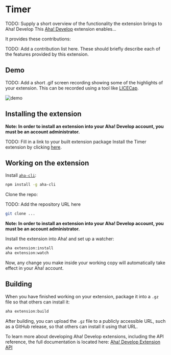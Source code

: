 # Timer
  
TODO: Supply a short overview of the functionality the extension brings to Aha! Develop
This [Aha! Develop](https://www.aha.io/develop/overview) extension enables...

It provides these contributions:

TODO: Add a contribution list here. These should briefly describe each of the features provided by this extension.

## Demo

TODO: Add a short .gif screen recording showing some of the highlights of your extension. This can be recorded using a tool like [LICECap](https://www.cockos.com/licecap/).

![demo](demo.gif)

## Installing the extension

**Note: In order to install an extension into your Aha! Develop account, you must be an account administrator.**

TODO: Fill in a link to your built extension package
Install the Timer extension by clicking [here](https://secure.aha.io/settings/account/extensions/install?url=).

## Working on the extension

Install [`aha-cli`](https://github.com/aha-app/aha-cli):

```sh
npm install -g aha-cli
```

Clone the repo:

TODO: Add the repository URL here
```sh
git clone ...
```

**Note: In order to install an extension into your Aha! Develop account, you must be an account administrator.**

Install the extension into Aha! and set up a watcher:

```sh
aha extension:install
aha extension:watch
```

Now, any change you make inside your working copy will automatically take effect in your Aha! account.

## Building

When you have finished working on your extension, package it into a `.gz` file so that others can install it:

```sh
aha extension:build
```

After building, you can upload the `.gz` file to a publicly accessible URL, such as a GitHub release, so that others can install it using that URL.

To learn more about developing Aha! Develop extensions, including the API reference, the full documentation is located here: [Aha! Develop Extension API](https://www.aha.io/support/develop/extensions)

